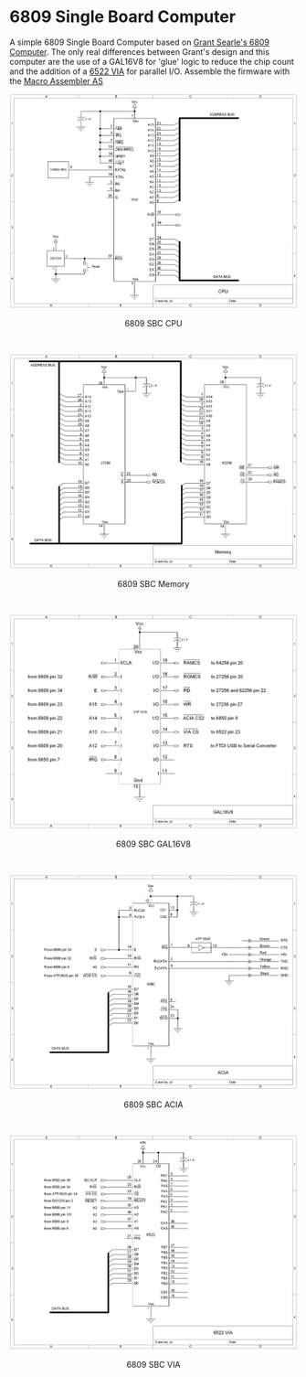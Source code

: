# 6809 Single Board Computer
A simple 6809 Single Board Computer based on [Grant Searle's 6809 Computer](http://searle.x10host.com/6809/Simple6809.html). The only real differences between Grant's design and this computer are the use of a GAL16V8 for 'glue' logic to reduce the chip count and the addition of a [6522 VIA](https://en.wikipedia.org/wiki/MOS_Technology_6522) for parallel I/O. Assemble the firmware with the [Macro Assembler AS](http://john.ccac.rwth-aachen.de:8000/as/)

<p align="center"><img src="/images/6809 SBC CPU.png"/>
<p align="center">6809 SBC CPU</p><br>

<p align="center"><img src="/images/6809 SBC Memory.png"/>
<p align="center">6809 SBC Memory</p><br>

<p align="center"><img src="/images/6809 SBC GAL16V8.png"/>
<p align="center">6809 SBC GAL16V8</p><br>

<p align="center"><img src="/images/6809 SBC ACIA.png"/>
<p align="center">6809 SBC ACIA</p><br>

<p align="center"><img src="/images/6809 SBC VIA.png"/>
<p align="center">6809 SBC VIA</p><br>
